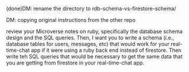 
(done)DM: rename the directory to rdb-schema-vs-firestore-schema/ 

DM: copying original instructions from the other repo

review your Microverse notes on ruby, specifically the database schema design and the SQL queries. Then, I want you to write a schema (i.e., database tables for users, messages, etc) that would work for your real-time-chat app if it were using a ruby back end instead of firestore. Then write teh SQL queries that would be necessary to get the same data that you are getting from firestore in your real-time-chat app.


